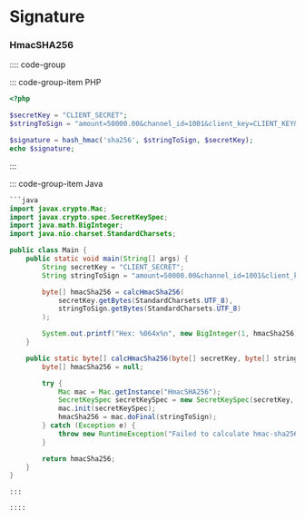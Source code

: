 # Signature

### HmacSHA256

:::: code-group

::: code-group-item PHP
```php
<?php

$secretKey = "CLIENT_SECRET";
$stringToSign = "amount=50000.00&channel_id=1001&client_key=CLIENT_KEY&notify_url=https://your-domain.com/webhook&out_trade_no=20230101000000";

$signature = hash_hmac('sha256', $stringToSign, $secretKey);
echo $signature;
```
:::

::: code-group-item Java
```java
```java
import javax.crypto.Mac;
import javax.crypto.spec.SecretKeySpec;
import java.math.BigInteger;
import java.nio.charset.StandardCharsets;

public class Main {
    public static void main(String[] args) {
        String secretKey = "CLIENT_SECRET";
        String stringToSign = "amount=50000.00&channel_id=1001&client_key=CLIENT_KEY&notify_url=https://your-domain.com/webhook&out_trade_no=20230101000000";

        byte[] hmacSha256 = calcHmacSha256(
            secretKey.getBytes(StandardCharsets.UTF_8),
            stringToSign.getBytes(StandardCharsets.UTF_8)
        );

        System.out.printf("Hex: %064x%n", new BigInteger(1, hmacSha256));
    }

    public static byte[] calcHmacSha256(byte[] secretKey, byte[] stringToSign) {
        byte[] hmacSha256 = null;

        try {
            Mac mac = Mac.getInstance("HmacSHA256");
            SecretKeySpec secretKeySpec = new SecretKeySpec(secretKey, "HmacSHA256");
            mac.init(secretKeySpec);
            hmacSha256 = mac.doFinal(stringToSign);
        } catch (Exception e) {
            throw new RuntimeException("Failed to calculate hmac-sha256", e);
        }

        return hmacSha256;
    }
}
```
```
:::

::::


